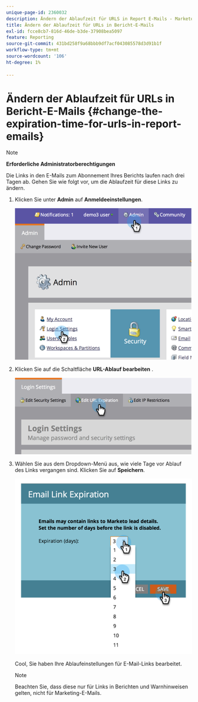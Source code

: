 ```yaml
---
unique-page-id: 2360032
description: Ändern der Ablaufzeit für URLS in Report E-Mails - Marketo Docs - Produktdokumentation
title: Ändern der Ablaufzeit für URLs in Bericht-E-Mails
exl-id: fcce8cb7-816d-46de-b3de-37908bea5097
feature: Reporting
source-git-commit: 431bd258f9a68bbb9df7acf043085578d3d91b1f
workflow-type: tm+mt
source-wordcount: '106'
ht-degree: 1%

---
```


# Ändern der Ablaufzeit für URLs in Bericht-E-Mails {#change-the-expiration-time-for-urls-in-report-emails}

>[!NOTE]
>
>**Erforderliche Administratorberechtigungen**

Die Links in den E-Mails zum Abonnement Ihres Berichts laufen nach drei Tagen ab. Gehen Sie wie folgt vor, um die Ablaufzeit für diese Links zu ändern.

1. Klicken Sie unter **Admin** auf **Anmeldeeinstellungen**.

   ![](assets/image2014-9-16-14-3a44-3a57.png)

1. Klicken Sie auf die Schaltfläche **URL-Ablauf bearbeiten** .

   ![](assets/image2014-9-16-14-3a45-3a1.png)

1. Wählen Sie aus dem Dropdown-Menü aus, wie viele Tage vor Ablauf des Links vergangen sind. Klicken Sie auf **Speichern**.

   ![](assets/image2014-9-16-14-3a45-3a5.png)

   Cool, Sie haben Ihre Ablaufeinstellungen für E-Mail-Links bearbeitet.

   >[!NOTE]
   >
   >Beachten Sie, dass diese nur für Links in Berichten und Warnhinweisen gelten, nicht für Marketing-E-Mails.

